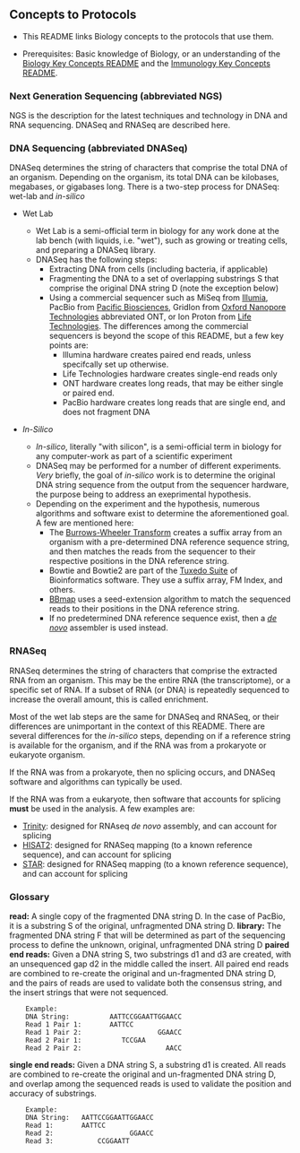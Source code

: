 ## Concepts to Protocols

* This README links Biology concepts to the protocols that use them.

* Prerequisites: Basic knowledge of Biology, or an understanding of the [Biology Key Concepts README](https://github.com/scienceystuff/Biology-for-ComputerScientists/blob/master/Biology-key-concepts.md) and the [Immunology Key Concepts README](https://github.com/scienceystuff/Biology-for-ComputerScientists/blob/master/Biology-Immunology-concepts.md).

### Next Generation Sequencing (abbreviated NGS)

NGS is the description for the latest techniques and technology in DNA and RNA sequencing.  DNASeq and RNASeq are described here.

### DNA Sequencing (abbreviated DNASeq)
DNASeq determines the string of characters that comprise the total DNA of an organism.  Depending on the organism, its total DNA can be kilobases, megabases, or gigabases long.  There is a two-step process for DNASeq: wet-lab and *in-silico*

* Wet Lab
  * Wet Lab is a semi-official term in biology for any work done at the lab bench (with liquids, i.e. "wet"), such as growing or treating cells, and preparing a DNASeq library.
  * DNASeq has the following steps:
    * Extracting DNA from cells (including bacteria, if applicable)
    * Fragmenting the DNA to a set of overlapping substrings S that comprise the original DNA string D (note the exception below)
    * Using a commercial sequencer such as MiSeq from [Illumia](), PacBio from [Pacific Biosciences](), GridIon from [Oxford Nanopore Technologies]() abbreviated ONT, or Ion Proton from [Life Technologies]().  The differences among the commercial sequencers is beyond the scope of this README, but a few key points are:
      * Illumina hardware creates paired end reads, unless specifcally set up otherwise.  
      * Life Technologies hardware creates single-end reads only
      * ONT hardware creates long reads, that may be either single or paired end.
      * PacBio hardware creates long reads that are single end, and does not fragment DNA
      
* *In-Silico*
  * *In-silico*, literally "with silicon", is a semi-official term in biology for any computer-work as part of a scientific experiment
  * DNASeq may be performed for a number of different experiments.  *Very* briefly, the goal of *in-silico* work is to determine the original DNA string sequence from the output from the sequencer hardware, the purpose being to address an exeprimental hypothesis.
  * Depending on the experiment and the hypothesis, numerous algorithms and software exist to determine the aforementioned goal.  A few are mentioned here:
    * The [Burrows-Wheeler Transform](https://academic.oup.com/bioinformatics/article/25/14/1754/225615) creates a suffix array from an organism with a pre-determined DNA reference sequence string, and then matches the reads from the sequencer to their respective positions in the DNA reference string.
    * Bowtie and Bowtie2 are part of the [Tuxedo Suite](https://support.illumina.com/help/BS_App_RNASeq_Alignment_OLH_1000000006112/Content/Source/Informatics/Apps/TuxedoSuite_RNASeqTools.htm) of Bioinformatics software.  They use a suffix array, FM Index, and others.
    * [BBmap](https://jgi.doe.gov/data-and-tools/bbtools/bb-tools-user-guide/bbmap-guide/) uses a seed-extension algorithm to match the sequenced reads to their positions in the DNA reference string.
    * If no predetermined DNA reference sequence exist, then a [*de novo*](https://www.nature.com/articles/nmeth.1935) assembler is used instead.  
    
    
### RNASeq
RNASeq determines the string of characters that comprise the extracted RNA from an organism.  This may be the entire RNA (the transcriptome), or a specific set of RNA.  If a subset of RNA (or DNA) is repeatedly sequenced to increase the overall amount, this is called enrichment.  

Most of the wet lab steps are the same for DNASeq and RNASeq, or their differences are unimportant in the context of this README.  There are several differences for the *in-silico* steps, depending on if a reference string is available for the organism, and if the RNA was from a prokaryote or eukaryote organism.

If the RNA was from a prokaryote, then no splicing occurs, and DNASeq software and algorithms can typically be used.

If the RNA was from a eukaryote, then software that accounts for splicing **must** be used in the analysis.  A few examples are:

* [Trinity](https://github.com/trinityrnaseq/trinityrnaseq/wiki): designed for RNAseq *de novo* assembly, and can account for splicing
* [HISAT2](https://ccb.jhu.edu/software/hisat2/index.shtml): designed for RNASeq mapping (to a known reference sequence), and can account for splicing
* [STAR](https://github.com/alexdobin/STAR): designed for RNASeq mapping (to a known reference sequence), and can account for splicing
  
### Glossary

**read:** A single copy of the fragmented DNA string D.  In the case of PacBio, it is a substring S of the original, unfragmented DNA string D.
**library:** The fragmented DNA string F that will be determined as part of the sequencing process to define the unknown, original, unfragmented DNA string D
**paired end reads:** Given a DNA string S, two substrings d1 and d3 are created, with an unsequenced gap d2 in the middle called the insert. All paired end reads are combined to re-create the original and un-fragmented DNA string D, and the pairs of reads are used to validate both the consensus string, and the insert strings that were not sequenced.
        
        Example:
        DNA String:          AATTCCGGAATTGGAACC
        Read 1 Pair 1:       AATTCC
        Read 1 Pair 2:                   GGAACC
        Read 2 Pair 1:          TCCGAA     
        Read 2 Pair 2:                     AACC
        
        
**single end reads:** Given a DNA string S, a substring d1 is created. All reads are combined to re-create the original and un-fragmented DNA string D, and overlap among the sequenced reads is used to validate the position and accuracy of substrings.
        
        Example:
        DNA String:   AATTCCGGAATTGGAACC
        Read 1:       AATTCC
        Read 2:                   GGAACC
        Read 3:           CCGGAATT

